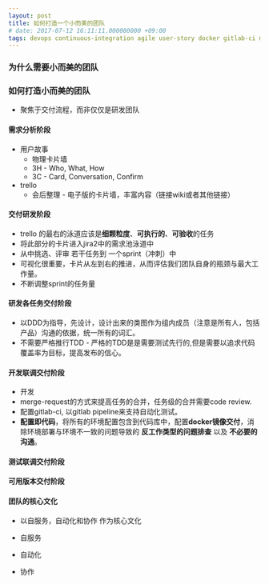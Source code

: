 ```yaml
---
layout: post
title: 如何打造一个小而美的团队 
# date: 2017-07-12 16:11:11.000000000 +09:00
tags: devops continuous-integration agile user-story docker gitlab-ci merge-request test-driven-development domain-driven-design common-language 
---
```

### 为什么需要小而美的团队

### 如何打造小而美的团队
*  聚焦于交付流程，而非仅仅是研发团队

#### 需求分析阶段
* 用户故事
	* 物理卡片墙
	* 3H - Who, What, How
	* 3C - Card, Conversation, Confirm
* trello
	* 会后整理 - 电子版的卡片墙，丰富内容（链接wiki或者其他链接）

#### 交付研发阶段
* trello 的最右的泳道应该是**细颗粒度**、**可执行的**、**可验收**的任务
* 将此部分的卡片进入jira2中的需求池泳道中
* 从中挑选、评审 若干任务到 一个sprint（冲刺）中
* 可视化很重要，卡片从左到右的推进，从而评估我们团队自身的瓶颈与最大工作量。
* 不断调整sprint的任务量

#### 研发各任务交付阶段
* 以DDD为指导，先设计，设计出来的类图作为组内成员（注意是所有人，包括产品）沟通的依据，统一所有的词汇。
* 不需要严格推行TDD - 严格的TDD是是需要测试先行的,但是需要以追求代码覆盖率为目标，提高发布的信心。

#### 开发联调交付阶段
* 开发
* merge-request的方式来提高任务的合并，任务级的合并需要code review.
* 配置gitlab-ci, 以gitlab pipeline来支持自动化测试。
* **配置即代码**，将所有的环境配置包含到代码库中，配置**docker镜像交付**，消除环境部署与环境不一致的问题导致的 **反工作类型的问题排查** 以及 **不必要的沟通**。

#### 测试联调交付阶段

#### 可用版本交付阶段

#### 团队的核心文化
* 以自服务，自动化和协作 作为核心文化

* 自服务

* 自动化

* 协作

